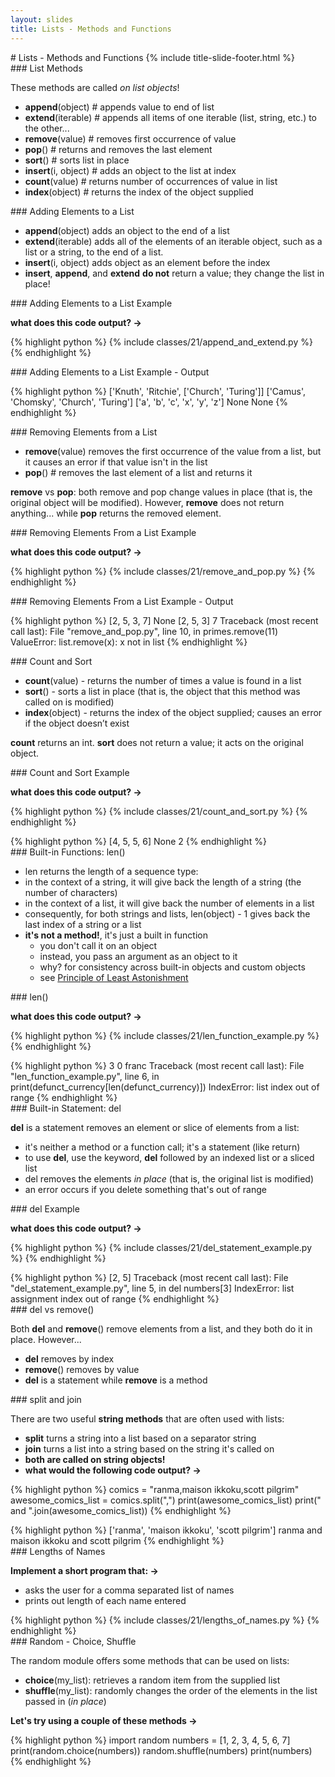 ```yaml
---
layout: slides
title: Lists - Methods and Functions 
---
```


<section markdown="block" class="title-slide">
# Lists - Methods and Functions
{% include title-slide-footer.html %}
</section>

<section markdown="block">
### List Methods

These methods are called _on list objects_!

* __append__(object) # appends value to end of list
* __extend__(iterable) # appends all items of one iterable (list, string, etc.) to the other...
* __remove__(value) # removes first occurrence of value
* __pop__() # returns and removes the last element
* __sort__() # sorts list in place
* __insert__(i, object) # adds an object to the list at index
* __count__(value) # returns number of occurrences of value in list
* __index__(object) # returns the index of the object supplied
</section>

<section markdown="block">
### Adding Elements to a List

* __append__(object) adds an object to the end of a list
* __extend__(iterable) adds all of the elements of an iterable object, such as a list or a string, to the end of a list. 
* __insert__(i, object) adds object as an element before the index
* __insert__, __append__, and __extend__ __do not__ return a value; they change the list in place!
</section>

<section markdown="block">
### Adding Elements to a List Example

__what does this code output? &rarr;__

{% highlight python %}
{% include classes/21/append_and_extend.py %}
{% endhighlight %}

</section>

<section markdown="block">
### Adding Elements to a List Example - Output

{% highlight python %}
['Knuth', 'Ritchie', ['Church', 'Turing']]
['Camus', 'Chomsky', 'Church', 'Turing']
['a', 'b', 'c', 'x', 'y', 'z']
None
None
{% endhighlight %}
</section>

<section markdown="block">
### Removing Elements from a List

* __remove__(value) removes the first occurrence of the value from a list, but it causes an error if that value isn't in the list
* __pop__() # removes the last element of a list and returns it

__remove__ vs __pop__: both remove and pop change values in place (that is, the original object will be modified).  However, __remove__ does not return anything... while __pop__ returns the removed element.
</section>

<section markdown="block">
### Removing Elements From a List Example

__what does this code output? &rarr;__

{% highlight python %}
{% include classes/21/remove_and_pop.py %}
{% endhighlight %}

</section>

<section markdown="block">
### Removing Elements From a List Example - Output

{% highlight python %}
[2, 5, 3, 7]
None
[2, 5, 3]
7
Traceback (most recent call last):
  File "remove_and_pop.py", line 10, in <module>
    primes.remove(11)
ValueError: list.remove(x): x not in list
{% endhighlight %}
</section>


<section markdown="block">
### Count and Sort

* __count__(value) - returns the number of times a value is found in a list
* __sort__() - sorts a list in place (that is, the object that this method was called on is modified)
* __index__(object) - returns the index of the object supplied; causes an error if the object doesn’t exist 

__count__ returns an  int.  __sort__ does not return a value; it acts on the original object.

</section>

<section markdown="block">
### Count and Sort Example

__what does this code output? &rarr;__

{% highlight python %}
{% include classes/21/count_and_sort.py %}
{% endhighlight %}

<div class="incremental" markdown="block">
{% highlight python %}
[4, 5, 5, 6]
None
2
{% endhighlight %}
</div>
</section>

<section markdown="block">
### Built-in Functions: len() 

* len returns the length of a sequence type:  
* in the context of a string, it will give back the length of a string (the number of characters)
* in the context of a list, it will give back the number of elements in a list
* consequently, for both strings and lists, len(object) - 1 gives back the last index of a string or a list
* __it's not a method!__, it's just a built in function
	* you don't call it on an object
	* instead, you pass an argument as an object to it
	* why?  for consistency across built-in objects and custom objects
	* see [Principle of Least Astonishment](http://lucumr.pocoo.org/2011/7/9/python-and-pola/)
</section>

<section markdown="block">
### len() 

__what does this code output? &rarr;__

{% highlight python %}
{% include classes/21/len_function_example.py %}
{% endhighlight %}

<div class="incremental" markdown="block">
{% highlight python %}
3
0
franc
Traceback (most recent call last):
  File "len_function_example.py", line 6, in <module>
    print(defunct_currency[len(defunct_currency)])
IndexError: list index out of range
{% endhighlight %}
</div>
<!-- no_print -->
</section>

<section markdown="block">
### Built-in Statement: del

__del__ is a statement removes an element or slice of elements from a list:  

* it's neither a method or a function call; it's a statement (like return)
* to use __del__, use the keyword, __del__ followed by an indexed list or a sliced list
* del removes the elements _in place_ (that is, the original list is modified)
* an error occurs if you delete something that's out of range
</section>

<section markdown="block">
### del Example

__what does this code output? &rarr;__

{% highlight python %}
{% include classes/21/del_statement_example.py %}
{% endhighlight %}

<div class="incremental" markdown="block">
{% highlight python %}
[2, 5]
Traceback (most recent call last):
  File "del_statement_example.py", line 5, in <module>
    del numbers[3]
IndexError: list assignment index out of range
{% endhighlight %}
</div>
</section>

<section markdown="block">
### del vs remove()

Both __del__ and __remove__() remove elements from a list, and they both do it in place.  However...

* __del__ removes by index
* __remove__() removes by value
* __del__ is a statement while __remove__ is a method
</section>

<section markdown="block">
### split and join

There are two useful __string methods__ that are often used with lists:

* __split__ turns a string into a list based on a separator string
* __join__ turns a list into a string based on the string it's called on
* __both are called on string objects!__
* __what would the following code output? &rarr;__

{% highlight python %}
comics = "ranma,maison ikkoku,scott pilgrim"
awesome_comics_list = comics.split(",")
print(awesome_comics_list)
print(" and ".join(awesome_comics_list))
{% endhighlight %}

<div class="incremental" markdown="block">
{% highlight python %}
['ranma', 'maison ikkoku', 'scott pilgrim']
ranma and maison ikkoku and scott pilgrim
{% endhighlight %}
</div>
</section>

<section markdown="block">
### Lengths of Names

__Implement a short program that: &rarr;__ 

* asks the user for a comma separated list of names
* prints out length of each name entered

<div class="incremental" markdown="block">
{% highlight python %}
{% include classes/21/lengths_of_names.py %}
{% endhighlight %}
</div>
</section>

<section markdown="block">
### Random - Choice, Shuffle

The random module offers some methods that can be used on lists:

* __choice__(my_list): retrieves a random item from the supplied list
* __shuffle__(my_list): randomly changes the order of the elements in the list passed in (_in place_)

__Let's try using a couple of these methods &rarr;__

{% highlight python %}
import random
numbers = [1, 2, 3, 4, 5, 6, 7]
print(random.choice(numbers))
random.shuffle(numbers)
print(numbers)
{% endhighlight %}
</section>
